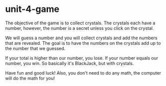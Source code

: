 # unit-4-game
The objective of the game is to collect crystals. The crystals each have a number, however, the number is a secret unless you click on the crystal.

We will guess a number and you will collect crystals and add the numbers that are revealed. The goal is to have the numbers on the crystals add up to the number that we guessed.

If your total is higher than our number, you lose. If your number equals our number, you win. So basically it's BlackJack, but with crystals.

Have fun and good luck! Also, you don't need to do any math, the computer will do the math for you!